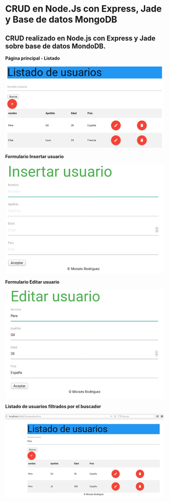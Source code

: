 # CRUD en Node.Js con Express, Jade y Base de datos MongoDB 
## CRUD realizado en Node.js con Express y Jade sobre base de datos MondoDB.

**Página principal - Listado**


![Página principal - Listado](https://raw.githubusercontent.com/MoisesRodriguezN/crud-NodeJs/master/imgCrud/img1.PNG "Listado")

**Formulario Insertar usuario**

![Formulario Insertar usuario](https://raw.githubusercontent.com/MoisesRodriguezN/crud-NodeJs/master/imgCrud/img2.PNG "Insertar usuario")

**Formulario Editar usuario**

![Formulario Editar usuario](https://raw.githubusercontent.com/MoisesRodriguezN/crud-NodeJs/master/imgCrud/img3.PNG "Insertar usuario")

**Listado de usuarios filtrados por el buscador**

![Listado de usuarios filtrados por el buscador](https://raw.githubusercontent.com/MoisesRodriguezN/crud-NodeJs/master/imgCrud/img4.PNG "Insertar usuario")

